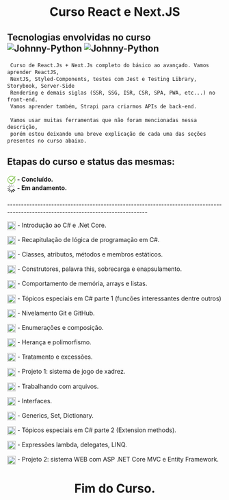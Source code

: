 <h1 align="center">
  Curso React  e Next.JS
</h1>
<h2>
  Tecnologias envolvidas no curso <br>
  <img align="center" alt="Johnny-Python" height="30" width="40"  src="https://cdn.jsdelivr.net/gh/devicons/devicon/icons/react/react-original.svg" />

  <img align="center" alt="Johnny-Python" height="30" width="40"  src="https://cdn.jsdelivr.net/gh/devicons/devicon/icons/nextjs/nextjs-original.svg" />
</h2>

```
 Curso de React.Js + Next.Js completo do básico ao avançado. Vamos aprender ReactJS, 
 NextJS, Styled-Components, testes com Jest e Testing Library, Storybook, Server-Side 
 Rendering e demais siglas (SSR, SSG, ISR, CSR, SPA, PWA, etc...) no front-end.
 Vamos aprender também, Strapi para criarmos APIs de back-end.

 Vamos usar muitas ferramentas que não foram mencionadas nessa descrição, 
 porém estou deixando uma breve explicação de cada uma das seções presentes no curso abaixo.
```

<h2>
  Etapas do curso e status das mesmas:
</h2>
<h4>
<img align="center" height="20" width="20" src="./src/img/ok.png"> - Concluído. <br>
<img align="center" height="20" width="20" src="./src/img/loading.gif"> - Em andamento.
</h4>
---------------------------------------------------------------------------------------------------------------------------------
<p>
    <img align="center" height="20" width="20" src="./img/ok.png"> - Introdução ao C# e .Net Core.
</p>

<p>
    <img align="center" height="20" width="20" src="./img/ZZ5H.gif"> - Recapitulação de lógica de programação em C#.
</p>

<p>
    <img align="center" height="20" width="20" src="./img/ZZ5H.gif"> - Classes, atributos, métodos e membros estáticos.
</p>

<p>
    <img align="center" height="20" width="20" src="./img/ZZ5H.gif"> - Construtores, palavra this, sobrecarga e enapsulamento.
</p>

<p>
    <img align="center" height="20" width="20" src="./img/ZZ5H.gif"> - Comportamento de memória, arrays e listas.
</p>

<p>
    <img align="center" height="20" width="20" src="./img/ZZ5H.gif"> - Tópicos especiais em C# parte 1 (funcões interessantes dentre outros)
</p>

<p>
    <img align="center" height="20" width="20" src="./img/ZZ5H.gif"> - Nivelamento Git e GitHub.
</p>

<p>
    <img align="center" height="20" width="20" src="./img/ZZ5H.gif"> - Enumerações e composição.
</p>

<p>
    <img align="center" height="20" width="20" src="./img/ZZ5H.gif"> - Herança e polimorfismo.
</p>

<p>
    <img align="center" height="20" width="20" src="./img/ZZ5H.gif"> - Tratamento e excessões.
</p>

<p>
    <img align="center" height="20" width="20" src="./img/ZZ5H.gif"> - Projeto 1: sistema de jogo de xadrez.
</p>

<p>
    <img align="center" height="20" width="20" src="./img/ZZ5H.gif"> - Trabalhando com arquivos.
</p>

<p>
    <img align="center" height="20" width="20" src="./img/ZZ5H.gif"> - Interfaces.
</p>

<p>
    <img align="center" height="20" width="20" src="./img/ZZ5H.gif"> - Generics, Set, Dictionary.
</p>

<p>
    <img align="center" height="20" width="20" src="./img/ZZ5H.gif"> - Tópicos especiais em C# parte 2 (Extension methods).
</p>

<p>
    <img align="center" height="20" width="20" src="./img/ZZ5H.gif"> - Expressões lambda, delegates, LINQ.
</p>

<p>
    <img align="center" height="20" width="20" src="./img/ZZ5H.gif"> - Projeto 2: sistema WEB com ASP .NET Core MVC e Entity Framework.
</p>

<h1 align="center">
    Fim do Curso.
</h1>